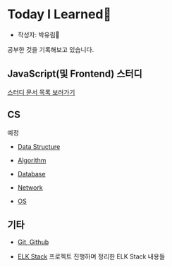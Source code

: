 # Today I Learned📒

- 작성자: 박유림🧐

공부한 것을 기록해보고 있습니다.

## JavaScript(및 Frontend) 스터디

[스터디 문서 목록 보러가기](Documents/FrontEnd-Study/README.md)

## CS

예정

- [Data Structure]()

- [Algorithm]()

- [Database]()

- [Network]()

- [OS]()

## 기타

- [Git, Github](Documents/Git,Github/README.md)

- [ELK Stack](Documents/ELKStack/README.md)
  프로젝트 진행하며 정리한 ELK Stack 내용들

